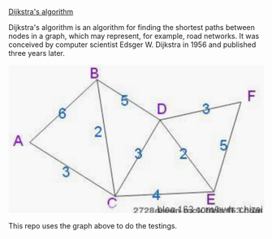 [Dijkstra's algorithm](https://en.wikipedia.org/wiki/Dijkstra%27s_algorithm)

Dijkstra's algorithm is an algorithm for finding the shortest paths between nodes in a graph, which may represent, for example, road networks. It was conceived by computer scientist Edsger W. Dijkstra in 1956 and published three years later.

![](res/g.png)

This repo uses the graph above to do the testings.
